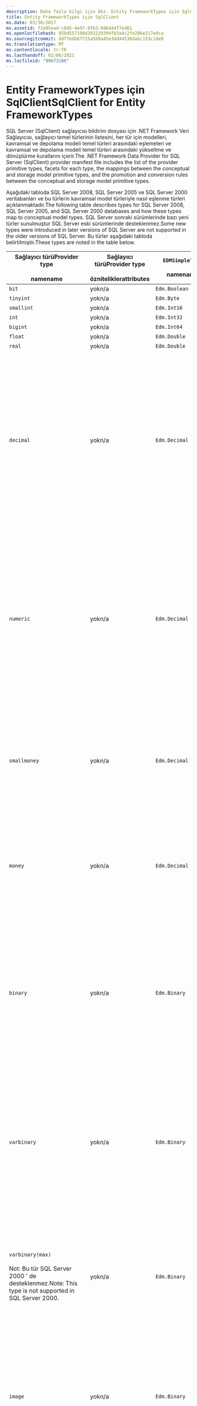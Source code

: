 ```yaml
---
description: Daha fazla bilgi için bkz. Entity FrameworkTypes için SqlClient
title: Entity FrameworkTypes için SqlClient
ms.date: 03/30/2017
ms.assetid: f2a95ead-c845-4e97-9fb3-04b444f7ed81
ms.openlocfilehash: 92bd557198d203229394fb3a4c2fe286e217edca
ms.sourcegitcommit: ddf7edb67715a5b9a45e3dd44536dabc153c1de0
ms.translationtype: MT
ms.contentlocale: tr-TR
ms.lasthandoff: 02/06/2021
ms.locfileid: "99673186"
---
```

# <a name="sqlclient-for-entity-frameworktypes"></a><span data-ttu-id="13c61-103">Entity FrameworkTypes için SqlClient</span><span class="sxs-lookup"><span data-stu-id="13c61-103">SqlClient for Entity FrameworkTypes</span></span>

<span data-ttu-id="13c61-104">SQL Server (SqlClient) sağlayıcısı bildirim dosyası için .NET Framework Veri Sağlayıcısı, sağlayıcı temel türlerinin listesini, her tür için modelleri, kavramsal ve depolama modeli temel türleri arasındaki eşlemeleri ve kavramsal ve depolama modeli temel türleri arasındaki yükseltme ve dönüştürme kurallarını içerir.</span><span class="sxs-lookup"><span data-stu-id="13c61-104">The .NET Framework Data Provider for SQL Server (SqlClient) provider manifest file includes the list of the provider primitive types, facets for each type, the mappings between the conceptual and storage model primitive types, and the promotion and conversion rules between the conceptual and storage model primitive types.</span></span>  
  
 <span data-ttu-id="13c61-105">Aşağıdaki tabloda SQL Server 2008, SQL Server 2005 ve SQL Server 2000 veritabanları ve bu türlerin kavramsal model türleriyle nasıl eşlenme türleri açıklanmaktadır.</span><span class="sxs-lookup"><span data-stu-id="13c61-105">The following table describes types for SQL Server 2008, SQL Server 2005, and SQL Server 2000 databases and how these types map to conceptual model types.</span></span> <span data-ttu-id="13c61-106">SQL Server sonraki sürümlerinde bazı yeni türler sunulmuştur SQL Server eski sürümlerinde desteklenmez.</span><span class="sxs-lookup"><span data-stu-id="13c61-106">Some new types were introduced in later versions of SQL Server are not supported in the older versions of SQL Server.</span></span> <span data-ttu-id="13c61-107">Bu türler aşağıdaki tabloda belirtilmiştir.</span><span class="sxs-lookup"><span data-stu-id="13c61-107">These types are noted in the table below.</span></span>  
  
|<span data-ttu-id="13c61-108">Sağlayıcı türü</span><span class="sxs-lookup"><span data-stu-id="13c61-108">Provider type</span></span><br /><br /> <span data-ttu-id="13c61-109">name</span><span class="sxs-lookup"><span data-stu-id="13c61-109">name</span></span>|<span data-ttu-id="13c61-110">Sağlayıcı türü</span><span class="sxs-lookup"><span data-stu-id="13c61-110">Provider type</span></span><br /><br /> <span data-ttu-id="13c61-111">öznitelikler</span><span class="sxs-lookup"><span data-stu-id="13c61-111">attributes</span></span>|`EDMSimpleType`<br /><br /> <span data-ttu-id="13c61-112">name</span><span class="sxs-lookup"><span data-stu-id="13c61-112">name</span></span>|<span data-ttu-id="13c61-113">Modeller</span><span class="sxs-lookup"><span data-stu-id="13c61-113">Facets</span></span>|  
|----------------------------|----------------------------------|------------------------------|------------|  
|`bit`|<span data-ttu-id="13c61-114">yok</span><span class="sxs-lookup"><span data-stu-id="13c61-114">n/a</span></span>|`Edm.Boolean`|<span data-ttu-id="13c61-115">yok</span><span class="sxs-lookup"><span data-stu-id="13c61-115">n/a</span></span>|  
|`tinyint`|<span data-ttu-id="13c61-116">yok</span><span class="sxs-lookup"><span data-stu-id="13c61-116">n/a</span></span>|`Edm.Byte`|<span data-ttu-id="13c61-117">yok</span><span class="sxs-lookup"><span data-stu-id="13c61-117">n/a</span></span>|  
|`smallint`|<span data-ttu-id="13c61-118">yok</span><span class="sxs-lookup"><span data-stu-id="13c61-118">n/a</span></span>|`Edm.Int16`|<span data-ttu-id="13c61-119">yok</span><span class="sxs-lookup"><span data-stu-id="13c61-119">n/a</span></span>|  
|`int`|<span data-ttu-id="13c61-120">yok</span><span class="sxs-lookup"><span data-stu-id="13c61-120">n/a</span></span>|`Edm.Int32`|<span data-ttu-id="13c61-121">yok</span><span class="sxs-lookup"><span data-stu-id="13c61-121">n/a</span></span>|  
|`bigint`|<span data-ttu-id="13c61-122">yok</span><span class="sxs-lookup"><span data-stu-id="13c61-122">n/a</span></span>|`Edm.Int64`|<span data-ttu-id="13c61-123">yok</span><span class="sxs-lookup"><span data-stu-id="13c61-123">n/a</span></span>|  
|`float`|<span data-ttu-id="13c61-124">yok</span><span class="sxs-lookup"><span data-stu-id="13c61-124">n/a</span></span>|`Edm.Double`|<span data-ttu-id="13c61-125">yok</span><span class="sxs-lookup"><span data-stu-id="13c61-125">n/a</span></span>|  
|`real`|<span data-ttu-id="13c61-126">yok</span><span class="sxs-lookup"><span data-stu-id="13c61-126">n/a</span></span>|`Edm.Double`|<span data-ttu-id="13c61-127">yok</span><span class="sxs-lookup"><span data-stu-id="13c61-127">n/a</span></span>|  
|`decimal`|<span data-ttu-id="13c61-128">yok</span><span class="sxs-lookup"><span data-stu-id="13c61-128">n/a</span></span>|`Edm.Decimal`|<span data-ttu-id="13c61-129">Duyarlılık</span><span class="sxs-lookup"><span data-stu-id="13c61-129">Precision:</span></span><br /><br /> <span data-ttu-id="13c61-130">-En az: 1</span><span class="sxs-lookup"><span data-stu-id="13c61-130">- Minimum: 1</span></span><br /><br /> <span data-ttu-id="13c61-131">-En fazla: 38</span><span class="sxs-lookup"><span data-stu-id="13c61-131">- Maximum: 38</span></span><br /><br /> <span data-ttu-id="13c61-132">-Varsayılan: 18</span><span class="sxs-lookup"><span data-stu-id="13c61-132">- Default: 18</span></span><br /><br /> <span data-ttu-id="13c61-133">-Sabit: yanlış</span><span class="sxs-lookup"><span data-stu-id="13c61-133">- Constant: False</span></span><br /><br /> <span data-ttu-id="13c61-134">Ölçek</span><span class="sxs-lookup"><span data-stu-id="13c61-134">Scale:</span></span><br /><br /> <span data-ttu-id="13c61-135">-En az: 0</span><span class="sxs-lookup"><span data-stu-id="13c61-135">- Minimum: 0</span></span><br /><br /> <span data-ttu-id="13c61-136">-En fazla: 38</span><span class="sxs-lookup"><span data-stu-id="13c61-136">- Maximum: 38</span></span><br /><br /> <span data-ttu-id="13c61-137">-Varsayılan: 0</span><span class="sxs-lookup"><span data-stu-id="13c61-137">- Default: 0</span></span><br /><br /> <span data-ttu-id="13c61-138">-Sabit: yanlış</span><span class="sxs-lookup"><span data-stu-id="13c61-138">- Constant: False</span></span>|  
|`numeric`|<span data-ttu-id="13c61-139">yok</span><span class="sxs-lookup"><span data-stu-id="13c61-139">n/a</span></span>|`Edm.Decimal`|<span data-ttu-id="13c61-140">Duyarlılık</span><span class="sxs-lookup"><span data-stu-id="13c61-140">Precision:</span></span><br /><br /> <span data-ttu-id="13c61-141">-En az: 1</span><span class="sxs-lookup"><span data-stu-id="13c61-141">- Minimum: 1</span></span><br /><br /> <span data-ttu-id="13c61-142">-En fazla: 38</span><span class="sxs-lookup"><span data-stu-id="13c61-142">- Maximum: 38</span></span><br /><br /> <span data-ttu-id="13c61-143">-Varsayılan: 18</span><span class="sxs-lookup"><span data-stu-id="13c61-143">- Default: 18</span></span><br /><br /> <span data-ttu-id="13c61-144">-Sabit: yanlış</span><span class="sxs-lookup"><span data-stu-id="13c61-144">- Constant: False</span></span><br /><br /> <span data-ttu-id="13c61-145">Ölçek</span><span class="sxs-lookup"><span data-stu-id="13c61-145">Scale:</span></span><br /><br /> <span data-ttu-id="13c61-146">-En az: 0</span><span class="sxs-lookup"><span data-stu-id="13c61-146">- Minimum: 0</span></span><br /><br /> <span data-ttu-id="13c61-147">-En fazla: 38</span><span class="sxs-lookup"><span data-stu-id="13c61-147">- Maximum: 38</span></span><br /><br /> <span data-ttu-id="13c61-148">-Varsayılan: 0</span><span class="sxs-lookup"><span data-stu-id="13c61-148">- Default: 0</span></span><br /><br /> <span data-ttu-id="13c61-149">-Sabit: yanlış</span><span class="sxs-lookup"><span data-stu-id="13c61-149">- Constant: False</span></span>|  
|`smallmoney`|<span data-ttu-id="13c61-150">yok</span><span class="sxs-lookup"><span data-stu-id="13c61-150">n/a</span></span>|`Edm.Decimal`|<span data-ttu-id="13c61-151">Duyarlılık</span><span class="sxs-lookup"><span data-stu-id="13c61-151">Precision:</span></span><br /><br /> <span data-ttu-id="13c61-152">-Varsayılan: 10</span><span class="sxs-lookup"><span data-stu-id="13c61-152">- Default: 10</span></span><br /><br /> <span data-ttu-id="13c61-153">-Sabit: doğru</span><span class="sxs-lookup"><span data-stu-id="13c61-153">- Constant: True</span></span><br /><br /> <span data-ttu-id="13c61-154">Ölçek</span><span class="sxs-lookup"><span data-stu-id="13c61-154">Scale:</span></span><br /><br /> <span data-ttu-id="13c61-155">-Varsayılan: 4</span><span class="sxs-lookup"><span data-stu-id="13c61-155">- Default: 4</span></span><br /><br /> <span data-ttu-id="13c61-156">-Sabit: doğru</span><span class="sxs-lookup"><span data-stu-id="13c61-156">- Constant: True</span></span>|  
|`money`|<span data-ttu-id="13c61-157">yok</span><span class="sxs-lookup"><span data-stu-id="13c61-157">n/a</span></span>|`Edm.Decimal`|<span data-ttu-id="13c61-158">Duyarlılık</span><span class="sxs-lookup"><span data-stu-id="13c61-158">Precision:</span></span><br /><br /> <span data-ttu-id="13c61-159">-Varsayılan: 19</span><span class="sxs-lookup"><span data-stu-id="13c61-159">- Default: 19</span></span><br /><br /> <span data-ttu-id="13c61-160">-Sabit: doğru</span><span class="sxs-lookup"><span data-stu-id="13c61-160">- Constant: True</span></span><br /><br /> <span data-ttu-id="13c61-161">Ölçek</span><span class="sxs-lookup"><span data-stu-id="13c61-161">Scale:</span></span><br /><br /> <span data-ttu-id="13c61-162">-Varsayılan: 4</span><span class="sxs-lookup"><span data-stu-id="13c61-162">- Default: 4</span></span><br /><br /> <span data-ttu-id="13c61-163">-Sabit: doğru</span><span class="sxs-lookup"><span data-stu-id="13c61-163">- Constant: True</span></span>|  
|`binary`|<span data-ttu-id="13c61-164">yok</span><span class="sxs-lookup"><span data-stu-id="13c61-164">n/a</span></span>|`Edm.Binary`|<span data-ttu-id="13c61-165">'In</span><span class="sxs-lookup"><span data-stu-id="13c61-165">MaxLength:</span></span><br /><br /> <span data-ttu-id="13c61-166">-En az: 1</span><span class="sxs-lookup"><span data-stu-id="13c61-166">- Minimum: 1</span></span><br /><br /> <span data-ttu-id="13c61-167">-En fazla: 8000</span><span class="sxs-lookup"><span data-stu-id="13c61-167">- Maximum: 8000</span></span><br /><br /> <span data-ttu-id="13c61-168">-Varsayılan: 8000</span><span class="sxs-lookup"><span data-stu-id="13c61-168">- Default: 8000</span></span><br /><br /> <span data-ttu-id="13c61-169">-Sabit: yanlış</span><span class="sxs-lookup"><span data-stu-id="13c61-169">- Constant: False</span></span><br /><br /> <span data-ttu-id="13c61-170">FixedLength:</span><span class="sxs-lookup"><span data-stu-id="13c61-170">FixedLength:</span></span><br /><br /> <span data-ttu-id="13c61-171">-Varsayılan: true</span><span class="sxs-lookup"><span data-stu-id="13c61-171">- Default: True</span></span><br /><br /> <span data-ttu-id="13c61-172">-Sabit: doğru</span><span class="sxs-lookup"><span data-stu-id="13c61-172">- Constant: True</span></span>|  
|`varbinary`|<span data-ttu-id="13c61-173">yok</span><span class="sxs-lookup"><span data-stu-id="13c61-173">n/a</span></span>|`Edm.Binary`|<span data-ttu-id="13c61-174">'In</span><span class="sxs-lookup"><span data-stu-id="13c61-174">MaxLength:</span></span><br /><br /> <span data-ttu-id="13c61-175">-En az: 1</span><span class="sxs-lookup"><span data-stu-id="13c61-175">- Minimum: 1</span></span><br /><br /> <span data-ttu-id="13c61-176">-En fazla: 8000</span><span class="sxs-lookup"><span data-stu-id="13c61-176">- Maximum: 8000</span></span><br /><br /> <span data-ttu-id="13c61-177">-Varsayılan: 8000</span><span class="sxs-lookup"><span data-stu-id="13c61-177">- Default: 8000</span></span><br /><br /> <span data-ttu-id="13c61-178">-Sabit: yanlış</span><span class="sxs-lookup"><span data-stu-id="13c61-178">- Constant: False</span></span><br /><br /> <span data-ttu-id="13c61-179">FixedLength:</span><span class="sxs-lookup"><span data-stu-id="13c61-179">FixedLength:</span></span><br /><br /> <span data-ttu-id="13c61-180">-Varsayılan: false</span><span class="sxs-lookup"><span data-stu-id="13c61-180">- Default: False</span></span><br /><br /> <span data-ttu-id="13c61-181">-Sabit: doğru</span><span class="sxs-lookup"><span data-stu-id="13c61-181">- Constant: True</span></span>|  
|`varbinary(max)`<br /><br /> <span data-ttu-id="13c61-182">Not: Bu tür SQL Server 2000 ' de desteklenmez.</span><span class="sxs-lookup"><span data-stu-id="13c61-182">Note: This type is not supported in SQL Server 2000.</span></span>|<span data-ttu-id="13c61-183">yok</span><span class="sxs-lookup"><span data-stu-id="13c61-183">n/a</span></span>|`Edm.Binary`|<span data-ttu-id="13c61-184">'In</span><span class="sxs-lookup"><span data-stu-id="13c61-184">MaxLength:</span></span><br /><br /> <span data-ttu-id="13c61-185">-Varsayılan: 214748364780</span><span class="sxs-lookup"><span data-stu-id="13c61-185">- Default: 214748364780</span></span><br /><br /> <span data-ttu-id="13c61-186">-Sabit: doğru</span><span class="sxs-lookup"><span data-stu-id="13c61-186">- Constant: True</span></span><br /><br /> <span data-ttu-id="13c61-187">FixedLength:</span><span class="sxs-lookup"><span data-stu-id="13c61-187">FixedLength:</span></span><br /><br /> <span data-ttu-id="13c61-188">-Varsayılan: false</span><span class="sxs-lookup"><span data-stu-id="13c61-188">- Default: False</span></span><br /><br /> <span data-ttu-id="13c61-189">-Sabit: doğru</span><span class="sxs-lookup"><span data-stu-id="13c61-189">- Constant: True</span></span>|  
|`image`|<span data-ttu-id="13c61-190">yok</span><span class="sxs-lookup"><span data-stu-id="13c61-190">n/a</span></span>|`Edm.Binary`|<span data-ttu-id="13c61-191">'In</span><span class="sxs-lookup"><span data-stu-id="13c61-191">MaxLength:</span></span><br /><br /> <span data-ttu-id="13c61-192">-Varsayılan: 2147483647</span><span class="sxs-lookup"><span data-stu-id="13c61-192">- Default: 2147483647</span></span><br /><br /> <span data-ttu-id="13c61-193">-Sabit: doğru</span><span class="sxs-lookup"><span data-stu-id="13c61-193">- Constant: True</span></span><br /><br /> <span data-ttu-id="13c61-194">FixedLength:</span><span class="sxs-lookup"><span data-stu-id="13c61-194">FixedLength:</span></span><br /><br /> <span data-ttu-id="13c61-195">-Varsayılan: false</span><span class="sxs-lookup"><span data-stu-id="13c61-195">- Default: False</span></span><br /><br /> <span data-ttu-id="13c61-196">-Sabit: doğru</span><span class="sxs-lookup"><span data-stu-id="13c61-196">- Constant: True</span></span>|  
|`timestamp`|<span data-ttu-id="13c61-197">yok</span><span class="sxs-lookup"><span data-stu-id="13c61-197">n/a</span></span>|`Edm.Binary`|<span data-ttu-id="13c61-198">'In</span><span class="sxs-lookup"><span data-stu-id="13c61-198">MaxLength:</span></span><br /><br /> <span data-ttu-id="13c61-199">-Varsayılan: 8</span><span class="sxs-lookup"><span data-stu-id="13c61-199">- Default: 8</span></span><br /><br /> <span data-ttu-id="13c61-200">-Sabit: doğru</span><span class="sxs-lookup"><span data-stu-id="13c61-200">- Constant: True</span></span><br /><br /> <span data-ttu-id="13c61-201">FixedLength:</span><span class="sxs-lookup"><span data-stu-id="13c61-201">FixedLength:</span></span><br /><br /> <span data-ttu-id="13c61-202">-Varsayılan: true</span><span class="sxs-lookup"><span data-stu-id="13c61-202">- Default: True</span></span><br /><br /> <span data-ttu-id="13c61-203">-Sabit: doğru</span><span class="sxs-lookup"><span data-stu-id="13c61-203">- Constant: True</span></span>|  
|`rowversion`|<span data-ttu-id="13c61-204">yok</span><span class="sxs-lookup"><span data-stu-id="13c61-204">n/a</span></span>|`Edm.Binary`|<span data-ttu-id="13c61-205">'In</span><span class="sxs-lookup"><span data-stu-id="13c61-205">MaxLength:</span></span><br /><br /> <span data-ttu-id="13c61-206">-Varsayılan: 8</span><span class="sxs-lookup"><span data-stu-id="13c61-206">- Default: 8</span></span><br /><br /> <span data-ttu-id="13c61-207">-Sabit: doğru</span><span class="sxs-lookup"><span data-stu-id="13c61-207">- Constant: True</span></span><br /><br /> <span data-ttu-id="13c61-208">FixedLength:</span><span class="sxs-lookup"><span data-stu-id="13c61-208">FixedLength:</span></span><br /><br /> <span data-ttu-id="13c61-209">-Varsayılan: true</span><span class="sxs-lookup"><span data-stu-id="13c61-209">- Default: True</span></span><br /><br /> <span data-ttu-id="13c61-210">-Sabit: doğru</span><span class="sxs-lookup"><span data-stu-id="13c61-210">- Constant: True</span></span>|  
|`smalldatetime`|<span data-ttu-id="13c61-211">yok</span><span class="sxs-lookup"><span data-stu-id="13c61-211">n/a</span></span>|`Edm.DateTime`|<span data-ttu-id="13c61-212">Duyarlılık</span><span class="sxs-lookup"><span data-stu-id="13c61-212">Precision:</span></span><br /><br /> <span data-ttu-id="13c61-213">-Varsayılan: 0</span><span class="sxs-lookup"><span data-stu-id="13c61-213">- Default: 0</span></span><br /><br /> <span data-ttu-id="13c61-214">-Sabit: doğru</span><span class="sxs-lookup"><span data-stu-id="13c61-214">- Constant: True</span></span>|  
|`datetime`|<span data-ttu-id="13c61-215">yok</span><span class="sxs-lookup"><span data-stu-id="13c61-215">n/a</span></span>|`Edm.DateTime`|<span data-ttu-id="13c61-216">Duyarlılık</span><span class="sxs-lookup"><span data-stu-id="13c61-216">Precision:</span></span><br /><br /> <span data-ttu-id="13c61-217">-Varsayılan: 3</span><span class="sxs-lookup"><span data-stu-id="13c61-217">- Default: 3</span></span><br /><br /> <span data-ttu-id="13c61-218">-Sabit: doğru</span><span class="sxs-lookup"><span data-stu-id="13c61-218">- Constant: True</span></span>|  
|`date`<br /><br /> <span data-ttu-id="13c61-219">Not: Bu tür SQL Server 2005 ve SQL Server 2000 ' de desteklenmez.</span><span class="sxs-lookup"><span data-stu-id="13c61-219">Note: This type is not supported in SQL Server 2005 and SQL Server 2000.</span></span>|<span data-ttu-id="13c61-220">yok</span><span class="sxs-lookup"><span data-stu-id="13c61-220">n/a</span></span>|`Edm.DateTime`|<span data-ttu-id="13c61-221">Duyarlılık</span><span class="sxs-lookup"><span data-stu-id="13c61-221">Precision:</span></span><br /><br /> <span data-ttu-id="13c61-222">-Varsayılan: 0</span><span class="sxs-lookup"><span data-stu-id="13c61-222">- Default: 0</span></span><br /><br /> <span data-ttu-id="13c61-223">-Sabit: yanlış</span><span class="sxs-lookup"><span data-stu-id="13c61-223">- Constant: False</span></span>|  
|`time`<br /><br /> <span data-ttu-id="13c61-224">Not: Bu tür SQL Server 2005 ve SQL Server 2000 ' de desteklenmez.</span><span class="sxs-lookup"><span data-stu-id="13c61-224">Note: This type is not supported in SQL Server 2005 and SQL Server 2000.</span></span>|<span data-ttu-id="13c61-225">yok</span><span class="sxs-lookup"><span data-stu-id="13c61-225">n/a</span></span>|`Edm.Time`|<span data-ttu-id="13c61-226">Duyarlılık</span><span class="sxs-lookup"><span data-stu-id="13c61-226">Precision:</span></span><br /><br /> <span data-ttu-id="13c61-227">-Varsayılan: 7</span><span class="sxs-lookup"><span data-stu-id="13c61-227">- Default: 7</span></span><br /><br /> <span data-ttu-id="13c61-228">-Sabit: yanlış</span><span class="sxs-lookup"><span data-stu-id="13c61-228">- Constant: False</span></span>|  
|`datetime2`<br /><br /> <span data-ttu-id="13c61-229">Not: Bu tür SQL Server 2005 ve SQL Server 2000 ' de desteklenmez.</span><span class="sxs-lookup"><span data-stu-id="13c61-229">Note: This type is not supported in SQL Server 2005 and SQL Server 2000.</span></span>|<span data-ttu-id="13c61-230">yok</span><span class="sxs-lookup"><span data-stu-id="13c61-230">n/a</span></span>|`Edm.DateTime`|<span data-ttu-id="13c61-231">Duyarlılık</span><span class="sxs-lookup"><span data-stu-id="13c61-231">Precision:</span></span><br /><br /> <span data-ttu-id="13c61-232">-Varsayılan: 7</span><span class="sxs-lookup"><span data-stu-id="13c61-232">- Default: 7</span></span><br /><br /> <span data-ttu-id="13c61-233">-Sabit: yanlış</span><span class="sxs-lookup"><span data-stu-id="13c61-233">- Constant: False</span></span>|  
|`datetimeoffset`<br /><br /> <span data-ttu-id="13c61-234">Not: Bu tür SQL Server 2005 ve SQL Server 2000 ' de desteklenmez.</span><span class="sxs-lookup"><span data-stu-id="13c61-234">Note: This type is not supported in SQL Server 2005 and SQL Server 2000.</span></span>|<span data-ttu-id="13c61-235">yok</span><span class="sxs-lookup"><span data-stu-id="13c61-235">n/a</span></span>|`Edm.DateTimeOffset`|<span data-ttu-id="13c61-236">Duyarlılık</span><span class="sxs-lookup"><span data-stu-id="13c61-236">Precision:</span></span><br /><br /> <span data-ttu-id="13c61-237">-Varsayılan: 7</span><span class="sxs-lookup"><span data-stu-id="13c61-237">- Default: 7</span></span><br /><br /> <span data-ttu-id="13c61-238">-Sabit: yanlış</span><span class="sxs-lookup"><span data-stu-id="13c61-238">- Constant: False</span></span>|  
|`nvarchar`<br /><br /> <span data-ttu-id="13c61-239">Not: Bu tür SQL Server 2000 ' de desteklenmez.</span><span class="sxs-lookup"><span data-stu-id="13c61-239">Note: This type is not supported in SQL Server 2000.</span></span>|<span data-ttu-id="13c61-240">yok</span><span class="sxs-lookup"><span data-stu-id="13c61-240">n/a</span></span>|`Edm.String`|<span data-ttu-id="13c61-241">'In</span><span class="sxs-lookup"><span data-stu-id="13c61-241">MaxLength:</span></span><br /><br /> <span data-ttu-id="13c61-242">-En az: 1</span><span class="sxs-lookup"><span data-stu-id="13c61-242">- Minimum: 1</span></span><br /><br /> <span data-ttu-id="13c61-243">-En fazla: 4000</span><span class="sxs-lookup"><span data-stu-id="13c61-243">- Maximum: 4000</span></span><br /><br /> <span data-ttu-id="13c61-244">-Varsayılan: 4000</span><span class="sxs-lookup"><span data-stu-id="13c61-244">- Default: 4000</span></span><br /><br /> <span data-ttu-id="13c61-245">-Sabit: yanlış</span><span class="sxs-lookup"><span data-stu-id="13c61-245">- Constant: False</span></span><br /><br /> <span data-ttu-id="13c61-246">Unicode:</span><span class="sxs-lookup"><span data-stu-id="13c61-246">Unicode:</span></span><br /><br /> <span data-ttu-id="13c61-247">-Varsayılan: true</span><span class="sxs-lookup"><span data-stu-id="13c61-247">- Default: True</span></span><br /><br /> <span data-ttu-id="13c61-248">-Sabit: doğru</span><span class="sxs-lookup"><span data-stu-id="13c61-248">- Constant: True</span></span><br /><br /> <span data-ttu-id="13c61-249">FixedLength:</span><span class="sxs-lookup"><span data-stu-id="13c61-249">FixedLength:</span></span><br /><br /> <span data-ttu-id="13c61-250">-Varsayılan: false</span><span class="sxs-lookup"><span data-stu-id="13c61-250">- Default: False</span></span><br /><br /> <span data-ttu-id="13c61-251">-Sabit: doğru</span><span class="sxs-lookup"><span data-stu-id="13c61-251">- Constant: True</span></span>|  
|`varchar`<br /><br /> <span data-ttu-id="13c61-252">Not: Bu tür SQL Server 2000 ' de desteklenmez.</span><span class="sxs-lookup"><span data-stu-id="13c61-252">Note: This type is not supported in SQL Server 2000.</span></span>|<span data-ttu-id="13c61-253">yok</span><span class="sxs-lookup"><span data-stu-id="13c61-253">n/a</span></span>|`Edm.String`|<span data-ttu-id="13c61-254">'In</span><span class="sxs-lookup"><span data-stu-id="13c61-254">MaxLength:</span></span><br /><br /> <span data-ttu-id="13c61-255">-En az: 1</span><span class="sxs-lookup"><span data-stu-id="13c61-255">- Minimum: 1</span></span><br /><br /> <span data-ttu-id="13c61-256">-En fazla: 8000</span><span class="sxs-lookup"><span data-stu-id="13c61-256">- Maximum: 8000</span></span><br /><br /> <span data-ttu-id="13c61-257">-Varsayılan: 8000</span><span class="sxs-lookup"><span data-stu-id="13c61-257">- Default: 8000</span></span><br /><br /> <span data-ttu-id="13c61-258">-Sabit: yanlış</span><span class="sxs-lookup"><span data-stu-id="13c61-258">- Constant: False</span></span><br /><br /> <span data-ttu-id="13c61-259">Unicode:</span><span class="sxs-lookup"><span data-stu-id="13c61-259">Unicode:</span></span><br /><br /> <span data-ttu-id="13c61-260">-Varsayılan: false</span><span class="sxs-lookup"><span data-stu-id="13c61-260">- Default: False</span></span><br /><br /> <span data-ttu-id="13c61-261">-Sabit: doğru</span><span class="sxs-lookup"><span data-stu-id="13c61-261">- Constant: True</span></span><br /><br /> <span data-ttu-id="13c61-262">FixedLength:</span><span class="sxs-lookup"><span data-stu-id="13c61-262">FixedLength:</span></span><br /><br /> <span data-ttu-id="13c61-263">-Varsayılan: false</span><span class="sxs-lookup"><span data-stu-id="13c61-263">- Default: False</span></span><br /><br /> <span data-ttu-id="13c61-264">-Sabit: doğru</span><span class="sxs-lookup"><span data-stu-id="13c61-264">- Constant: True</span></span>|  
|`char`|<span data-ttu-id="13c61-265">yok</span><span class="sxs-lookup"><span data-stu-id="13c61-265">n/a</span></span>|`Edm.String`|<span data-ttu-id="13c61-266">'In</span><span class="sxs-lookup"><span data-stu-id="13c61-266">MaxLength:</span></span><br /><br /> <span data-ttu-id="13c61-267">-En az: 1</span><span class="sxs-lookup"><span data-stu-id="13c61-267">- Minimum: 1</span></span><br /><br /> <span data-ttu-id="13c61-268">-En fazla: 8000</span><span class="sxs-lookup"><span data-stu-id="13c61-268">- Maximum: 8000</span></span><br /><br /> <span data-ttu-id="13c61-269">-Varsayılan: 8000</span><span class="sxs-lookup"><span data-stu-id="13c61-269">- Default: 8000</span></span><br /><br /> <span data-ttu-id="13c61-270">-Sabit: yanlış</span><span class="sxs-lookup"><span data-stu-id="13c61-270">- Constant: False</span></span><br /><br /> <span data-ttu-id="13c61-271">Unicode:</span><span class="sxs-lookup"><span data-stu-id="13c61-271">Unicode:</span></span><br /><br /> <span data-ttu-id="13c61-272">-Varsayılan: false</span><span class="sxs-lookup"><span data-stu-id="13c61-272">- Default: False</span></span><br /><br /> <span data-ttu-id="13c61-273">-Sabit: doğru</span><span class="sxs-lookup"><span data-stu-id="13c61-273">- Constant: True</span></span><br /><br /> <span data-ttu-id="13c61-274">FixedLength:</span><span class="sxs-lookup"><span data-stu-id="13c61-274">FixedLength:</span></span><br /><br /> <span data-ttu-id="13c61-275">-Varsayılan: true</span><span class="sxs-lookup"><span data-stu-id="13c61-275">- Default: True</span></span><br /><br /> <span data-ttu-id="13c61-276">-Sabit: doğru</span><span class="sxs-lookup"><span data-stu-id="13c61-276">- Constant: True</span></span>|  
|`nchar`|<span data-ttu-id="13c61-277">yok</span><span class="sxs-lookup"><span data-stu-id="13c61-277">n/a</span></span>|`Edm.String`|<span data-ttu-id="13c61-278">'In</span><span class="sxs-lookup"><span data-stu-id="13c61-278">MaxLength:</span></span><br /><br /> <span data-ttu-id="13c61-279">-En az: 1</span><span class="sxs-lookup"><span data-stu-id="13c61-279">- Minimum: 1</span></span><br /><br /> <span data-ttu-id="13c61-280">-En fazla: 4000</span><span class="sxs-lookup"><span data-stu-id="13c61-280">- Maximum: 4000</span></span><br /><br /> <span data-ttu-id="13c61-281">-Varsayılan: 4000</span><span class="sxs-lookup"><span data-stu-id="13c61-281">- Default: 4000</span></span><br /><br /> <span data-ttu-id="13c61-282">-Sabit: yanlış</span><span class="sxs-lookup"><span data-stu-id="13c61-282">- Constant: False</span></span><br /><br /> <span data-ttu-id="13c61-283">Unicode:</span><span class="sxs-lookup"><span data-stu-id="13c61-283">Unicode:</span></span><br /><br /> <span data-ttu-id="13c61-284">-Varsayılan: true</span><span class="sxs-lookup"><span data-stu-id="13c61-284">- Default: True</span></span><br /><br /> <span data-ttu-id="13c61-285">-Sabit: doğru</span><span class="sxs-lookup"><span data-stu-id="13c61-285">- Constant: True</span></span><br /><br /> <span data-ttu-id="13c61-286">FixedLength:</span><span class="sxs-lookup"><span data-stu-id="13c61-286">FixedLength:</span></span><br /><br /> <span data-ttu-id="13c61-287">-Varsayılan: true</span><span class="sxs-lookup"><span data-stu-id="13c61-287">- Default: True</span></span><br /><br /> <span data-ttu-id="13c61-288">-Sabit: doğru</span><span class="sxs-lookup"><span data-stu-id="13c61-288">- Constant: True</span></span>|  
|<span data-ttu-id="13c61-289">`varchar`(`max`)</span><span class="sxs-lookup"><span data-stu-id="13c61-289">`varchar`(`max`)</span></span>|<span data-ttu-id="13c61-290">yok</span><span class="sxs-lookup"><span data-stu-id="13c61-290">n/a</span></span>|`Edm.String`|<span data-ttu-id="13c61-291">'In</span><span class="sxs-lookup"><span data-stu-id="13c61-291">MaxLength:</span></span><br /><br /> <span data-ttu-id="13c61-292">-Varsayılan: 2147483647</span><span class="sxs-lookup"><span data-stu-id="13c61-292">- Default: 2147483647</span></span><br /><br /> <span data-ttu-id="13c61-293">-Sabit: doğru</span><span class="sxs-lookup"><span data-stu-id="13c61-293">- Constant: True</span></span><br /><br /> <span data-ttu-id="13c61-294">Unicode:</span><span class="sxs-lookup"><span data-stu-id="13c61-294">Unicode:</span></span><br /><br /> <span data-ttu-id="13c61-295">-Varsayılan: false</span><span class="sxs-lookup"><span data-stu-id="13c61-295">- Default: False</span></span><br /><br /> <span data-ttu-id="13c61-296">-Sabit: doğru</span><span class="sxs-lookup"><span data-stu-id="13c61-296">- Constant: True</span></span><br /><br /> <span data-ttu-id="13c61-297">FixedLength:</span><span class="sxs-lookup"><span data-stu-id="13c61-297">FixedLength:</span></span><br /><br /> <span data-ttu-id="13c61-298">-Varsayılan: false</span><span class="sxs-lookup"><span data-stu-id="13c61-298">- Default: False</span></span><br /><br /> <span data-ttu-id="13c61-299">-Sabit: doğru</span><span class="sxs-lookup"><span data-stu-id="13c61-299">- Constant: True</span></span>|  
|<span data-ttu-id="13c61-300">`nvarchar`(`max`)</span><span class="sxs-lookup"><span data-stu-id="13c61-300">`nvarchar`(`max`)</span></span>|<span data-ttu-id="13c61-301">yok</span><span class="sxs-lookup"><span data-stu-id="13c61-301">n/a</span></span>|`Edm.String`|<span data-ttu-id="13c61-302">'In</span><span class="sxs-lookup"><span data-stu-id="13c61-302">MaxLength:</span></span><br /><br /> <span data-ttu-id="13c61-303">-Varsayılan: 1073741823</span><span class="sxs-lookup"><span data-stu-id="13c61-303">- Default: 1073741823</span></span><br /><br /> <span data-ttu-id="13c61-304">-Sabit: doğru</span><span class="sxs-lookup"><span data-stu-id="13c61-304">- Constant: True</span></span><br /><br /> <span data-ttu-id="13c61-305">Unicode:</span><span class="sxs-lookup"><span data-stu-id="13c61-305">Unicode:</span></span><br /><br /> <span data-ttu-id="13c61-306">-Varsayılan: true</span><span class="sxs-lookup"><span data-stu-id="13c61-306">- Default: True</span></span><br /><br /> <span data-ttu-id="13c61-307">-Sabit: doğru</span><span class="sxs-lookup"><span data-stu-id="13c61-307">- Constant: True</span></span><br /><br /> <span data-ttu-id="13c61-308">FixedLength:</span><span class="sxs-lookup"><span data-stu-id="13c61-308">FixedLength:</span></span><br /><br /> <span data-ttu-id="13c61-309">-Varsayılan: false</span><span class="sxs-lookup"><span data-stu-id="13c61-309">- Default: False</span></span><br /><br /> <span data-ttu-id="13c61-310">-Sabit: doğru</span><span class="sxs-lookup"><span data-stu-id="13c61-310">- Constant: True</span></span>|  
|`ntext`|<span data-ttu-id="13c61-311">Eşit karşılaştırılabilir: false</span><span class="sxs-lookup"><span data-stu-id="13c61-311">Equal comparable: False</span></span><br /><br /> <span data-ttu-id="13c61-312">Order karşılaştırılabilir: false</span><span class="sxs-lookup"><span data-stu-id="13c61-312">Order comparable: False</span></span>|`Edm.String`|<span data-ttu-id="13c61-313">'In</span><span class="sxs-lookup"><span data-stu-id="13c61-313">MaxLength:</span></span><br /><br /> <span data-ttu-id="13c61-314">-Varsayılan: 1073741823</span><span class="sxs-lookup"><span data-stu-id="13c61-314">- Default: 1073741823</span></span><br /><br /> <span data-ttu-id="13c61-315">-Sabit: doğru</span><span class="sxs-lookup"><span data-stu-id="13c61-315">- Constant: True</span></span><br /><br /> <span data-ttu-id="13c61-316">Unicode:</span><span class="sxs-lookup"><span data-stu-id="13c61-316">Unicode:</span></span><br /><br /> <span data-ttu-id="13c61-317">-Varsayılan: false</span><span class="sxs-lookup"><span data-stu-id="13c61-317">- Default: False</span></span><br /><br /> <span data-ttu-id="13c61-318">-Sabit: doğru</span><span class="sxs-lookup"><span data-stu-id="13c61-318">- Constant: True</span></span><br /><br /> <span data-ttu-id="13c61-319">FixedLength:</span><span class="sxs-lookup"><span data-stu-id="13c61-319">FixedLength:</span></span><br /><br /> <span data-ttu-id="13c61-320">-Varsayılan: false</span><span class="sxs-lookup"><span data-stu-id="13c61-320">- Default: False</span></span><br /><br /> <span data-ttu-id="13c61-321">-Sabit: doğru</span><span class="sxs-lookup"><span data-stu-id="13c61-321">- Constant: True</span></span>|  
|`text`|<span data-ttu-id="13c61-322">Eşit karşılaştırılabilir: false</span><span class="sxs-lookup"><span data-stu-id="13c61-322">Equal comparable: False</span></span><br /><br /> <span data-ttu-id="13c61-323">Order karşılaştırılabilir: false</span><span class="sxs-lookup"><span data-stu-id="13c61-323">Order comparable: False</span></span>|`Edm.String`|<span data-ttu-id="13c61-324">'In</span><span class="sxs-lookup"><span data-stu-id="13c61-324">MaxLength:</span></span><br /><br /> <span data-ttu-id="13c61-325">-Varsayılan: 2147483647</span><span class="sxs-lookup"><span data-stu-id="13c61-325">- Default: 2147483647</span></span><br /><br /> <span data-ttu-id="13c61-326">-Sabit: doğru</span><span class="sxs-lookup"><span data-stu-id="13c61-326">- Constant: True</span></span><br /><br /> <span data-ttu-id="13c61-327">Unicode:</span><span class="sxs-lookup"><span data-stu-id="13c61-327">Unicode:</span></span><br /><br /> <span data-ttu-id="13c61-328">-Varsayılan: false</span><span class="sxs-lookup"><span data-stu-id="13c61-328">- Default: False</span></span><br /><br /> <span data-ttu-id="13c61-329">-Sabit: doğru</span><span class="sxs-lookup"><span data-stu-id="13c61-329">- Constant: True</span></span><br /><br /> <span data-ttu-id="13c61-330">FixedLength:</span><span class="sxs-lookup"><span data-stu-id="13c61-330">FixedLength:</span></span><br /><br /> <span data-ttu-id="13c61-331">-Varsayılan: false</span><span class="sxs-lookup"><span data-stu-id="13c61-331">- Default: False</span></span><br /><br /> <span data-ttu-id="13c61-332">-Sabit: doğru</span><span class="sxs-lookup"><span data-stu-id="13c61-332">- Constant: True</span></span>|  
|`Unique`<br /><br /> `identifier`|<span data-ttu-id="13c61-333">Eşit karşılaştırılabilir: doğru</span><span class="sxs-lookup"><span data-stu-id="13c61-333">Equal comparable: True</span></span><br /><br /> <span data-ttu-id="13c61-334">Sipariş karşılaştırması: doğru</span><span class="sxs-lookup"><span data-stu-id="13c61-334">Order comparable: True</span></span>|`Edm.Guid`|<span data-ttu-id="13c61-335">yok</span><span class="sxs-lookup"><span data-stu-id="13c61-335">n/a</span></span>|  
|`xml`|<span data-ttu-id="13c61-336">Eşit karşılaştırılabilir: false</span><span class="sxs-lookup"><span data-stu-id="13c61-336">Equal comparable: False</span></span><br /><br /> <span data-ttu-id="13c61-337">Order karşılaştırılabilir: false</span><span class="sxs-lookup"><span data-stu-id="13c61-337">Order comparable: False</span></span>|`Edm.String`|<span data-ttu-id="13c61-338">'In</span><span class="sxs-lookup"><span data-stu-id="13c61-338">MaxLength:</span></span><br /><br /> <span data-ttu-id="13c61-339">-Varsayılan: 1073741823</span><span class="sxs-lookup"><span data-stu-id="13c61-339">- Default: 1073741823</span></span><br /><br /> <span data-ttu-id="13c61-340">-Sabit: doğru</span><span class="sxs-lookup"><span data-stu-id="13c61-340">- Constant: True</span></span><br /><br /> <span data-ttu-id="13c61-341">Unicode:</span><span class="sxs-lookup"><span data-stu-id="13c61-341">Unicode:</span></span><br /><br /> <span data-ttu-id="13c61-342">-Varsayılan: true</span><span class="sxs-lookup"><span data-stu-id="13c61-342">- Default: True</span></span><br /><br /> <span data-ttu-id="13c61-343">-Sabit: doğru</span><span class="sxs-lookup"><span data-stu-id="13c61-343">- Constant: True</span></span><br /><br /> <span data-ttu-id="13c61-344">FixedLength:</span><span class="sxs-lookup"><span data-stu-id="13c61-344">FixedLength:</span></span><br /><br /> <span data-ttu-id="13c61-345">-Varsayılan: false</span><span class="sxs-lookup"><span data-stu-id="13c61-345">- Default: False</span></span><br /><br /> <span data-ttu-id="13c61-346">-Sabit: doğru</span><span class="sxs-lookup"><span data-stu-id="13c61-346">- Constant: True</span></span>|  
  
## <a name="see-also"></a><span data-ttu-id="13c61-347">Ayrıca bkz.</span><span class="sxs-lookup"><span data-stu-id="13c61-347">See also</span></span>

- [<span data-ttu-id="13c61-348">CSDL, SSDL ve MSL Belirtimleri</span><span class="sxs-lookup"><span data-stu-id="13c61-348">CSDL, SSDL, and MSL Specifications</span></span>](/ef/ef6/modeling/designer/advanced/edmx/csdl-spec)
